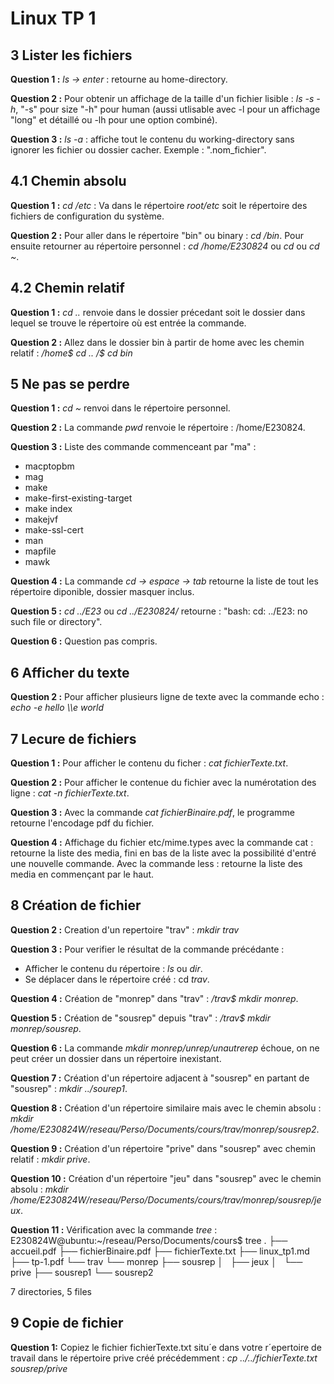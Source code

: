 # Linux TP 1

## 3 Lister les fichiers
**Question 1 :**
*ls -> enter* : retourne au home-directory.

**Question 2 :**
Pour obtenir un affichage de la taille d'un fichier lisible : *ls -s -h*, "-s" pour size "-h" pour human (aussi utlisable avec -l pour un affichage "long" et détaillé ou -lh pour une option combiné).

**Question 3 :**
*ls -a* : affiche tout le contenu du working-directory sans ignorer les fichier ou dossier cacher. Exemple : ".nom_fichier".

## 4.1 Chemin absolu
**Question 1 :**
*cd /etc* : Va dans le répertoire *root/etc* soit le répertoire des fichiers de configuration du système.

**Question 2 :**
Pour aller dans le répertoire "bin" ou binary : *cd /bin*. Pour ensuite retourner au répertoire personnel : *cd /home/E230824* ou *cd* ou *cd ~*.

## 4.2 Chemin relatif
**Question 1 :**
*cd ..* renvoie dans le dossier précedant soit le dossier dans lequel se trouve le répertoire où est entrée la commande. 

**Question 2 :**
Allez dans le dossier bin à partir de home avec les chemin relatif :
*/home$ cd ..
/$ cd bin*

## 5 Ne pas se perdre
**Question 1 :**
*cd ~* renvoi dans le répertoire personnel.

**Question 2 :**
La commande *pwd* renvoie le répertoire : /home/E230824.

**Question 3 :**
Liste des commande commenceant par "ma" :
- macptopbm
- mag
- make
- make-first-existing-target
- make index
- makejvf
- make-ssl-cert
- man
- mapfile
- mawk

**Question 4 :**
La commande *cd -> espace -> tab* retourne la liste de tout les répertoire diponible, dossier masquer inclus.

**Question 5 :**
*cd ../E23* ou *cd ../E230824/* retourne : "bash: cd: ../E23: no such file or directory".

**Question 6 :**
Question pas compris.

## 6 Afficher du texte
**Question 2 :**
Pour afficher plusieurs ligne de texte avec la commande echo : *echo -e hello \\\e world*

## 7 Lecure de fichiers
**Question 1 :**
Pour afficher le contenu du ficher : *cat fichierTexte.txt*.

**Question 2 :**
Pour afficher le contenue du fichier avec la numérotation des ligne : *cat -n fichierTexte.txt*.

**Question 3 :**
Avec la commande *cat fichierBinaire.pdf*, le programme retourne l'encodage pdf du fichier.

**Question 4 :**
Affichage du fichier etc/mime.types avec la commande cat : retourne la liste des media, fini en bas de la liste avec la possibilité d'entré une nouvelle commande.
Avec la commande less : retourne la liste des media en commençant par le haut.

## 8 Création de fichier
**Question 2 :**
Creation d'un repertoire "trav" : *mkdir trav*

**Question 3 :**
Pour verifier le résultat de la commande précédante : 
- Afficher le contenu du répertoire : *ls* ou *dir*.
- Se déplacer dans le répertoire créé : cd *trav*.

**Question 4 :**
Création de "monrep" dans "trav" : */trav$ mkdir monrep*.

**Question 5 :**
Création de "sousrep" depuis "trav" : */trav$ mkdir monrep/sousrep*.

**Question 6 :**
La commande *mkdir monrep/unrep/unautrerep* échoue, on ne peut créer un dossier dans un répertoire inexistant.

**Question 7 :**
Création d'un répertoire adjacent à "sousrep" en partant de "sousrep" : *mkdir ../sourep1*. 

**Question 8 :**
Création d'un répertoire similaire mais avec le chemin absolu : *mkdir /home/E230824W/reseau/Perso/Documents/cours/trav/monrep/sousrep2*.

**Question 9 :**
Création d'un répertoire "prive" dans "sousrep" avec chemin relatif : *mkdir prive*.

**Question 10 :**
Création d'un répertoire "jeu" dans "sousrep" avec le chemin absolu : *mkdir /home/E230824W/reseau/Perso/Documents/cours/trav/monrep/sousrep/jeux*.

**Question 11 :**
Vérification avec la commande *tree* :
E230824W@ubuntu:~/reseau/Perso/Documents/cours$ tree
.
├── accueil.pdf
├── fichierBinaire.pdf
├── fichierTexte.txt
├── linux_tp1.md
├── tp-1.pdf
└── trav
    └── monrep
    ├── sousrep
        │   ├── jeux
        │   └── prive
        ├── sousrep1
        └── sousrep2

7 directories, 5 files

## 9 Copie de fichier
**Question 1:**
Copiez le fichier fichierTexte.txt situ´e dans votre r´epertoire de travail dans le répertoire prive créé précédemment : *cp ../../fichierTexte.txt sousrep/prive*